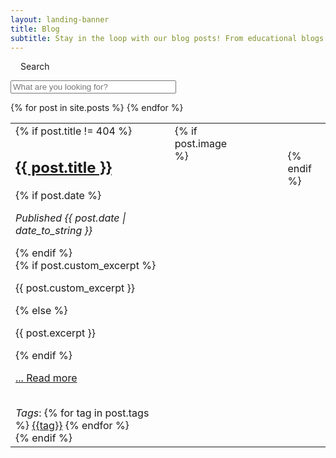 ```yaml
---
layout: landing-banner
title: Blog
subtitle: Stay in the loop with our blog posts! From educational blogs to video blogs, they're here for you!
---
```


<link rel="stylesheet" href="/assets/css/paginate.css">
<link rel="stylesheet" href="/assets/css/styles.css">

<script type='text/javascript' src='/assets/js/paginate.js'>
</script>

<div class="hero-body background-shade">
    <div class="container">
        <nav class = "level">
            <div class = "level-left">
                <div class = "level-item">
                    <div class="field is-horizontal">
                        <div class = "field-label is-normal">
                            <label class = "label" style="margin-left: 1rem;" for="searchBox">Search</label>
                        </div>
                        <div class = "field-body">
                            <div class = "field">
                                <p class = "control is-pulled-left">
                                    <input class="input" id="searchBox" type = "text" placeholder="What are you looking for?" size="30">
                                </p>
                            </div>
                        </div>
                    </div>
                </div>
            </div>
        </nav>
        <div class = "body">
            <table class="table overflow myTable">
                <tbody>
                    {% for post in site.posts %}
                    <tr><td>
                        <div class = "columns">
                            <div class = "column is-three-fifths">
                                <div class = "blog-container">
                                    {% if post.title != 404 %}
                                        <h2 class="title is-2 centered 2rem"><a href="{{ post.url }}" class = "has-text-info">{{ post.title }}</a></h2>
                                        {% if post.date %}
                                            <p><i>Published {{ post.date | date_to_string }}</i></p>
                                        {% endif %}
                                        <br>
                                        {% if post.custom_excerpt %}
                                            <p class = "1.25rem">{{ post.custom_excerpt }}</p>
                                        {% else %}
                                            <p class = "1.25rem">{{ post.excerpt }}</p>
                                        {% endif %}
                                        <br>
                                        <p><a href="{{ post.url }}"> ... Read more</a></p>
                                        <br>
                                        <div class = "tags-container">
                                        <i>Tags</i>:
                                        {% for tag in post.tags %}
                                            <span class = "tag"><a href = "{{site.baseurl}}/blog/topics#{{tag}}"> {{tag}}</a></span>
                                        {% endfor %}
                                        </div>
                                    {% endif %}
                                </div>
                            </div>
                            {% if post.image %}
                                <div class = "column blog-image">
                                    <span><figure class="image"><img src="{{ post.image }}" alt=""/></figure></span>
                                </div>
                                <br><br>
                            {% endif %}
                        </div>
                    </td></tr>
                    {% endfor %}
                </tbody>
            </table>
        </div>
    </div>
</div>

<script>

    let options = {
        numberPerPage: 20,
        goBar:true, 
        pageCounter:true, 
    };

    let filterOptions = {
        el:'#searchBox' 
    };

    paginate.init('.myTable',options,filterOptions);

</script>
